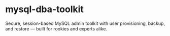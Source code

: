 # mysql-dba-toolkit
Secure, session-based MySQL admin toolkit with user provisioning, backup, and restore — built for rookies and experts alike.
